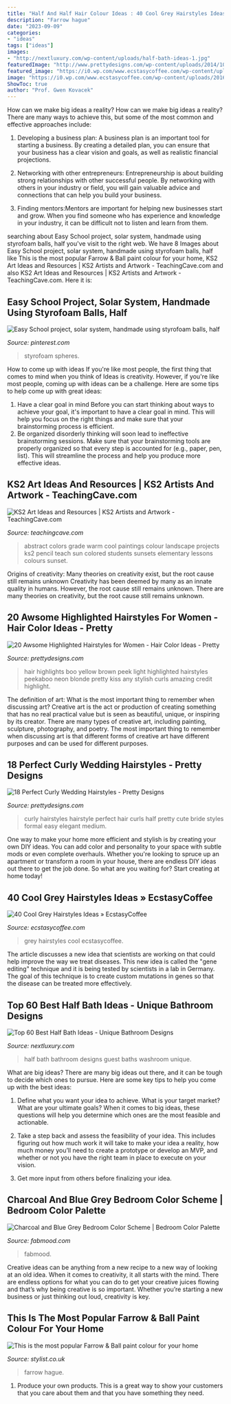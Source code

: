 ```yaml
---
title: "Half And Half Hair Colour Ideas : 40 Cool Grey Hairstyles Ideas » Ecstasycoffee"
description: "Farrow hague"
date: "2023-09-09"
categories:
- "ideas"
tags: ["ideas"]
images:
- "http://nextluxury.com/wp-content/uploads/half-bath-ideas-1.jpg"
featuredImage: "http://www.prettydesigns.com/wp-content/uploads/2014/10/Long-Curly-Wedding-Hairstyle.jpg"
featured_image: "https://i0.wp.com/www.ecstasycoffee.com/wp-content/uploads/2016/10/Grey-Hairstyles-Ideas-21.jpg?resize=600%2C705"
image: "https://i0.wp.com/www.ecstasycoffee.com/wp-content/uploads/2016/10/Grey-Hairstyles-Ideas-21.jpg?resize=600%2C705"
ShowToc: true
author: "Prof. Gwen Kovacek"
---
```



How can we make big ideas a reality?
How can we make big ideas a reality? There are many ways to achieve this, but some of the most common and effective approaches include:
1. Developing a business plan: A business plan is an important tool for starting a business. By creating a detailed plan, you can ensure that your business has a clear vision and goals, as well as realistic financial projections.

2. Networking with other entrepreneurs: Entrepreneurship is about building strong relationships with other successful people. By networking with others in your industry or field, you will gain valuable advice and connections that can help you build your business.

3. Finding mentors:Mentors are important for helping new businesses start and grow. When you find someone who has experience and knowledge in your industry, it can be difficult not to listen and learn from them.


	

		
searching about Easy School project, solar system, handmade using styrofoam balls, half you've visit to the right web. We have 8 Images about Easy School project, solar system, handmade using styrofoam balls, half like This is the most popular Farrow &amp; Ball paint colour for your home, KS2 Art Ideas and Resources | KS2 Artists and Artwork - TeachingCave.com and also KS2 Art Ideas and Resources | KS2 Artists and Artwork - TeachingCave.com. Here it is:
		
    
## Easy School Project, Solar System, Handmade Using Styrofoam Balls, Half

<img loading=lazy src="https://i.pinimg.com/736x/9c/60/09/9c6009ca19414cefc67c7d4ac7daa70b.jpg" onerror="this.onerror=null;this.src='https://tse4.mm.bing.net/th?id=OIP.OjNyBvK9W6yJe9lTFP2RmQHaKS&amp;pid=15.1';" alt="Easy School project, solar system, handmade using styrofoam balls, half">

_Source: pinterest.com_

>styrofoam spheres. 

	

How to come up with ideas
If you're like most people, the first thing that comes to mind when you think of Ideas is creativity. However, if you're like most people, coming up with ideas can be a challenge. 
Here are some tips to help come up with great ideas: 
1. Have a clear goal in mind 
Before you can start thinking about ways to achieve your goal, it's important to have a clear goal in mind. This will help you focus on the right things and make sure that your brainstorming process is efficient. 
2. Be organized 
 disorderly thinking will soon lead to ineffective brainstorming sessions. Make sure that your brainstorming tools are properly organized so that every step is accounted for (e.g., paper, pen, list). This will streamline the process and help you produce more effective ideas. 

    
## KS2 Art Ideas And Resources | KS2 Artists And Artwork - TeachingCave.com

<img loading=lazy src="https://www.teachingcave.com/wp-content/uploads/2013/11/Art-sun.jpg" onerror="this.onerror=null;this.src='https://tse4.mm.bing.net/th?id=OIP.8QSmYZaDPzJNB1AXoRz_cAAAAA&amp;pid=15.1';" alt="KS2 Art Ideas and Resources | KS2 Artists and Artwork - TeachingCave.com">

_Source: teachingcave.com_

>abstract colors grade warm cool paintings colour landscape projects ks2 pencil teach sun colored students sunsets elementary lessons colours sunset. 

	

Origins of creativity: Many theories on creativity exist, but the root cause still remains unknown
Creativity has been deemed by many as an innate quality in humans. However, the root cause still remains unknown. There are many theories on creativity, but the root cause still remains unknown.

    
## 20 Awsome Highlighted Hairstyles For Women - Hair Color Ideas - Pretty

<img loading=lazy src="http://www.prettydesigns.com/wp-content/uploads/2016/03/Yellow-Highlights-for-Sun-kiss-Curls.jpg" onerror="this.onerror=null;this.src='https://tse2.mm.bing.net/th?id=OIP.br82WcZUDDg6ACrnP_UvwQHaJ4&amp;pid=15.1';" alt="20 Awsome Highlighted Hairstyles for Women - Hair Color Ideas - Pretty">

_Source: prettydesigns.com_

>hair highlights boo yellow brown peek light highlighted hairstyles peekaboo neon blonde pretty kiss any stylish curls amazing credit highlight. 

	

The definition of art: What is the most important thing to remember when discussing art?
Creative art is the act or production of creating something that has no real practical value but is seen as beautiful, unique, or inspiring by its creator. There are many types of creative art, including painting, sculpture, photography, and poetry. The most important thing to remember when discussing art is that different forms of creative art have different purposes and can be used for different purposes.

    
## 18 Perfect Curly Wedding Hairstyles - Pretty Designs

<img loading=lazy src="http://www.prettydesigns.com/wp-content/uploads/2014/10/Long-Curly-Wedding-Hairstyle.jpg" onerror="this.onerror=null;this.src='https://tse2.mm.bing.net/th?id=OIP.TTFGQA5t-R4ILFdljAHvxAHaJ4&amp;pid=15.1';" alt="18 Perfect Curly Wedding Hairstyles - Pretty Designs">

_Source: prettydesigns.com_

>curly hairstyles hairstyle perfect hair curls half pretty cute bride styles formal easy elegant medium. 

	

One way to make your home more efficient and stylish is by creating your own DIY ideas. You can add color and personality to your space with subtle mods or even complete overhauls. Whether you're looking to spruce up an apartment or transform a room in your house, there are endless DIY ideas out there to get the job done. So what are you waiting for? Start creating at home today!

    
## 40 Cool Grey Hairstyles Ideas » EcstasyCoffee

<img loading=lazy src="https://i0.wp.com/www.ecstasycoffee.com/wp-content/uploads/2016/10/Grey-Hairstyles-Ideas-21.jpg?resize=600%2C705" onerror="this.onerror=null;this.src='https://tse3.mm.bing.net/th?id=OIP.owKDXL6-rgYWOJSUeLHcCgHaIs&amp;pid=15.1';" alt="40 Cool Grey Hairstyles Ideas » EcstasyCoffee">

_Source: ecstasycoffee.com_

>grey hairstyles cool ecstasycoffee. 

	

The article discusses a new idea that scientists are working on that could help improve the way we treat diseases. This new idea is called the "gene editing" technique and it is being tested by scientists in a lab in Germany. The goal of this technique is to create custom mutations in genes so that the disease can be treated more effectively.

    
## Top 60 Best Half Bath Ideas - Unique Bathroom Designs

<img loading=lazy src="http://nextluxury.com/wp-content/uploads/half-bath-ideas-1.jpg" onerror="this.onerror=null;this.src='https://tse2.mm.bing.net/th?id=OIP.qHvbEWZjFINKYSdQoqpyVgAAAA&amp;pid=15.1';" alt="Top 60 Best Half Bath Ideas - Unique Bathroom Designs">

_Source: nextluxury.com_

>half bath bathroom designs guest baths washroom unique. 

	

What are big ideas?
There are many big ideas out there, and it can be tough to decide which ones to pursue. Here are some key tips to help you come up with the best ideas:
1. Define what you want your idea to achieve. What is your target market? What are your ultimate goals? When it comes to big ideas, these questions will help you determine which ones are the most feasible and actionable.

2. Take a step back and assess the feasibility of your idea. This includes figuring out how much work it will take to make your idea a reality, how much money you’ll need to create a prototype or develop an MVP, and whether or not you have the right team in place to execute on your vision.

3. Get more input from others before finalizing your idea.

    
## Charcoal And Blue Grey Bedroom Color Scheme | Bedroom Color Palette

<img loading=lazy src="https://www.fabmood.com/inspiration/wp-content/uploads/2021/02/charcoal-blue-grey-bedroom-547x1024.jpg" onerror="this.onerror=null;this.src='https://tse2.mm.bing.net/th?id=OIP.4JdMUyG0PgrgejJTPwWcIwHaN3&amp;pid=15.1';" alt="Charcoal and Blue Grey Bedroom Color Scheme | Bedroom Color Palette">

_Source: fabmood.com_

>fabmood. 

	

Creative ideas can be anything from a new recipe to a new way of looking at an old idea. When it comes to creativity, it all starts with the mind. There are endless options for what you can do to get your creative juices flowing and that’s why being creative is so important. Whether you’re starting a new business or just thinking out loud, creativity is key.

    
## This Is The Most Popular Farrow &amp; Ball Paint Colour For Your Home

<img loading=lazy src="https://www.stylist.co.uk/images/app/uploads/2020/06/11172731/farrow-and-ball.png?w=1200&amp;h=1&amp;fit=max&amp;auto=format%2Ccompress" onerror="this.onerror=null;this.src='https://tse3.mm.bing.net/th?id=OIP.-sBWXh8X5x-y_9e8MMJHTAHaK_&amp;pid=15.1';" alt="This is the most popular Farrow &amp; Ball paint colour for your home">

_Source: stylist.co.uk_

>farrow hague. 

	

1. Produce your own products. This is a great way to show your customers that you care about them and that you have something they need.

